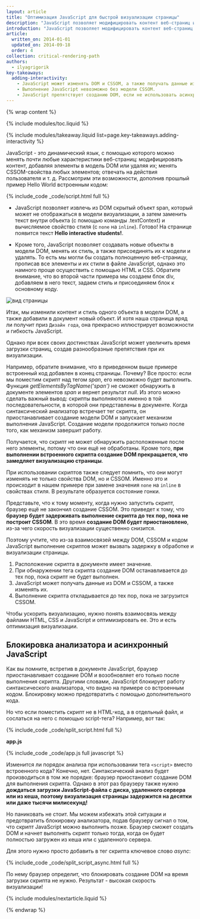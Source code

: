```yaml
---
layout: article
title: "Оптимизация JavaScript для быстрой визуализации страницы"
description: "JavaScript позволяет модифицировать контент веб-страниц и их стиль, а также определять, что будет происходить при выполнении пользователем определенных действий. Однако JavaScript может препятствовать созданию модели DOM и задерживать визуализацию страницы. Избежать неполадок поможет асинхронизация JavaScript и устранение ненужного кода."
introduction: "JavaScript позволяет модифицировать контент веб-страниц и их стиль, а также определять, что будет происходить при выполнении пользователем определенных действий. Однако JavaScript может препятствовать созданию модели DOM и задерживать визуализацию страницы. Избежать неполадок поможет асинхронизация JavaScript и устранение ненужного кода."
article:
  written_on: 2014-01-01
  updated_on: 2014-09-18
  order: 4
collection: critical-rendering-path
authors:
  - ilyagrigorik
key-takeaways:
  adding-interactivity:
    - JavaScript может изменять DOM и CSSOM, а также получать данные из этих моделей.
    - Выполнение JavaScript невозможно без модели CSSOM.
    - JavaScript препятствует созданию DOM, если не использовать асинхронизацию.
---
```

{% wrap content %}

<style>
  img, video, object {
    max-width: 100%;
  }

  img.center {
    display: block;
    margin-left: auto;
    margin-right: auto;
  }
</style>

{% include modules/toc.liquid %}

{% include modules/takeaway.liquid list=page.key-takeaways.adding-interactivity %}

JavaScript - это динамический язык, с помощью которого можно менять почти любые характеристики веб-страниц: модифицировать контент, добавляя элементы в модель DOM или удаляя их; менять CSSOM-свойства любых элементов; отвечать на действия пользователя и т. д. Рассмотрим эти возможности, дополнив прошлый пример Hello World встроенным кодом:

{% include_code _code/script.html full %}

* JavaScript позволяет извлечь из DOM скрытый объект span, который может не отображаться в модели визуализации, а затем заменить текст внутри объекта (с помощью команды .textContext) и вычисляемое свойство стиля (с `none` на `inline`). Готово! На странице появится текст **Hello interactive students!**.

* Кроме того, JavaScript позволяет создавать новые объекты в модели DOM, менять их стиль, а также присоединять их к модели и удалять. То есть мы могли бы создать полноценную веб-страницу, прописав все элементы и их стили в файле JavaScript, однако это намного проще осуществить с помощью HTML и CSS. Обратите внимание, что во второй части примера мы создаем блок div, добавляем в него текст, задаем стиль и присоединяем блок к основному коду.

<img src="images/device-js-small.png" class="center" alt="вид страницы">

Итак, мы изменили контент и стиль одного объекта в модели DOM, а также добавили в документ новый объект. И хотя наша страница вряд ли получит приз `Дизайн года`, она прекрасно иллюстрирует возможности и гибкость JavaScript.

Однако при всех своих достинствах JavaScript может увеличить время загрузки страниц, создав разнообразные препятствия при их визуализации.

Например, обратите внимание, что в приведенном выше примере встроенный код добавлен в конец страницы. Почему? Все просто: если мы поместим скрипт над тегом _span_, его невозможно будет выполнить. Функция _getElementsByTagName('span')_ не сможет обнаружить в документе элементов _span_ и вернет результат _null_. Из этого можно сделать важный вывод: скрипты выполняются именно в той последовательности, в которой они представлены в документе. Когда синтаксический анализатор встречает тег скрипта, он приостанавливает создание модели DOM и запускает механизм выполнения JavaScript. Создание модели продолжится только после того, как механизм завершит работу. 

Получается, что скрипт не может обнаружить расположенные после него элементы, потому что они ещё не обработаны. Кроме того, **при выполнении встроенного скрипта создание DOM прекращается, что замедляет визуализацию страницы**.

При использовании скриптов также следует помнить, что они могут изменять не только свойства DOM, но и CSSOM. Именно это и происходит в нашем примере при замене значения `none` на `inline` в свойствах стиля. В результате образуется состояние гонки.

Представьте, что к тому моменту, когда нужно запустить скрипт, браузер ещё не закончил создание CSSOM. Это приведет к тому, что **браузер будет задерживать выполнение скрипта до тех пор, пока не построит CSSOM**. В это время **создание DOM будет приостановлено**, из-за чего скорость визуализации существенно снизится.

Поэтому учтите, что из-за взаимосвязей между DOM, CSSOM и кодом JavaScript выполнение скриптов может вызвать задержку в обработке и визуализации страницы.

1. Расположение скрипта в документе имеет значение.
2. При обнаружении тега скрипта создание DOM останавливается до тех пор, пока скрипт не будет выполнен.
3. JavaScript может получать данные из DOM и CSSOM, а также изменять их.
4. Выполнение скрипта откладывается до тех пор, пока не загрузится CSSOM.

Чтобы ускорить визуализацию, нужно понять взаимосвязь между файлами HTML, CSS и JavaScript и оптимизировать ее. Это и есть оптимизация визуализации.


## Блокировка анализатора и асинхронный JavaScript

Как вы помните, встретив в документе JavaScript, браузер приостанавливает создание DOM и возобновляет его только после выполнения скрипта. Другими словами, JavaScript блокирует работу синтаксического анализатора, что видно на примере со встроенным кодом. Блокировку можно предотвратить с помощью дополнительного кода.

Но что если поместить скрипт не в HTML-код, а в отдельный файл, и сослаться на него с помощью script-тега? Например, вот так:

{% include_code _code/split_script.html full %}

**app.js**

{% include_code _code/app.js full javascript %}

Изменится ли порядок анализа при использовании тега `<script>` вместо встроенного кода? Конечно, нет. Синтаксический анализ будет производиться в том же порядке: браузер приостановит создание DOM для выполнения скрипта. Однако в этот раз браузеру также нужно **дождаться загрузки JavaScript-файла с диска, удаленного сервера или из кеша, поэтому визуализация страницы задержится на десятки или даже тысячи милисекунд!**

Но паниковать не стоит. Мы можем избежать этой ситуации и предотвратить блокировку анализатора, подав браузеру сигнал о том, что скрипт JavaScript можно выполнить позже. Браузер сможет создать DOM и начнет выполнять скрипт только тогда, когда он будет полностью загружен из кеша или с удаленного сервера.

Для этого нужно просто добавить в тег скрипта ключевое слово _async_:

{% include_code _code/split_script_async.html full %}

По нему браузер определит, что блокировать создание DOM на время загрузки скрипта не нужно. Результат - высокая скорость визуализации!

{% include modules/nextarticle.liquid %}

{% endwrap %}

